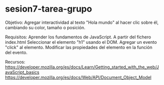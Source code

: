 # sesion7-tarea-grupo

Objetivo: Agregar interactividad al texto "Hola mundo" al hacer clic sobre él, cambiando su color, tamaño o posición.

Requisitos:
Aprender los fundamentos de JavaScript.
A partir del fichero index.html Seleccionar el elemento "h1" usando el DOM.
Agregar un evento "click" al elemento.
Modificar las propiedades del elemento en la función del evento.

Recursos:
https://developer.mozilla.org/es/docs/Learn/Getting_started_with_the_web/JavaScript_basics
https://developer.mozilla.org/es/docs/Web/API/Document_Object_Model
